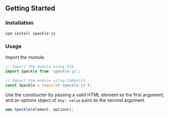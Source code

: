 ## Getting Started

### Installation

```shell
npm install speckle-js
```

### Usage

Import the module.

```js 
// Import the module using ES6.
import Speckle from 'speckle-js';

// Import the module using CommonJS.
const Speckle = require('speckle-js');
```

Use the constructor by passing a valid HTML element as the first argument, and an options object of `key: value` pairs as the second argument.

```js 
new Speckle(element, options);
```
